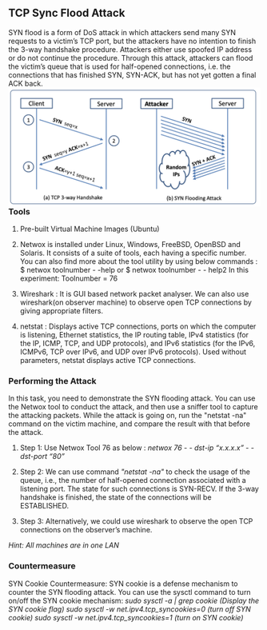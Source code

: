 ## TCP Sync Flood Attack
SYN flood is a form of DoS attack in which attackers send many SYN requests to a victim’s TCP port, but the attackers have no intention to finish the 3-way handshake procedure. Attackers either use spoofed IP address or do not continue the procedure. Through this attack, attackers can flood the victim’s queue that is used for half-opened connections, i.e. the connections that has finished SYN, SYN-ACK, but has not yet gotten a final ACK back. 
<img src="tcpsync.png"
     alt="Markdown Monster icon"
     style="float: left; margin-right: 10px;" />
     
     ![](tcpsync.png)

### Tools
1. Pre-built Virtual Machine Images (Ubuntu)
2. Netwox is installed under Linux, Windows, FreeBSD, OpenBSD and Solaris. It consists of a suite of tools, each having a specific number. You can also find more about the tool utility by using below commands :
		 $ netwox toolnumber  - -help 	or	 $ netwox toolnumber  - - help2	
           In this experiment: Toolnumber = 76
           
3. Wireshark :  It is GUI based network packet analyser.  We can also use wireshark(on observer machine) to observe open TCP connections by giving appropriate filters.

4. netstat : Displays active TCP connections, ports on which the computer is listening, Ethernet statistics, the IP routing table, IPv4 statistics (for the IP, ICMP, TCP, and UDP protocols), and IPv6 statistics (for the IPv6, ICMPv6, TCP over IPv6, and UDP over IPv6 protocols). Used without parameters, netstat displays active TCP connections.


### Performing the Attack
In this task, you need to demonstrate the SYN flooding attack. You can use the Netwox tool to conduct the attack, and then use a sniffer tool to capture the attacking packets. While the attack is going on, run the "netstat -na" command on the victim machine, and compare the result with that before the attack. 

1. Step 1: Use Netwox Tool 76 as below : *netwox 76 - - dst-ip “x.x.x.x” - - dst-port “80”*

2. Step 2: We can use command *"netstat -na"* to check the usage of the queue, i.e., the number of half-opened connection associated with a listening port. The state for such connections is SYN-RECV. If the 3-way handshake is finished, the state of the connections will be ESTABLISHED.

3. Step 3: Alternatively, we could use wireshark to observe the open TCP connections on the observer’s machine.

*Hint: All machines are in one LAN*

### Countermeasure
SYN Cookie Countermeasure: SYN cookie is a defense mechanism to counter the SYN flooding attack.	You can use the sysctl command to turn on/off the SYN cookie mechanism:
    *sudo sysctl -a | grep cookie (Display the SYN cookie flag)*
	  *sudo sysctl -w net.ipv4.tcp_syncookies=0 (turn off SYN cookie)*
	  *sudo sysctl -w net.ipv4.tcp_syncookies=1 (turn on SYN cookie)*

